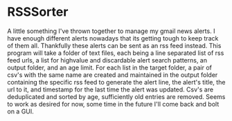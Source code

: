# RSSSorter
A little something I've thrown together to manage my gmail news alerts. I have enough different alerts nowadays that its getting tough to keep track of them all. Thankfully these alerts can be sent as an rss feed instead.
This program will take a folder of text files, each being a line separated list of rss feed urls, a list for highvalue and discardable alert search patterns, an output folder, and an age limit.
For each list in the target folder, a pair of csv's with the same name are created and maintained in the output folder containing the specific rss feed to generate the alert line, the alert's title, the url to it, and timestamp for the last time the alert was updated.
Csv's are deduplicated and sorted by age, sufficiently old entries are removed.
Seems to work as desired for now, some time in the future I'll come back and bolt on a GUI.
